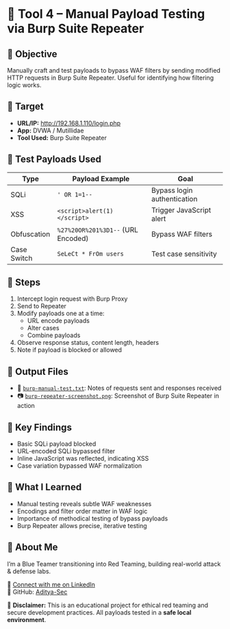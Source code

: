 # 🧰 Tool 4 – Manual Payload Testing via Burp Suite Repeater

## 🎯 Objective
Manually craft and test payloads to bypass WAF filters by sending modified HTTP requests in Burp Suite Repeater. Useful for identifying how filtering logic works.


## 🔗 Target
- **URL/IP:** http://192.168.1.110/login.php  
- **App:** DVWA / Mutillidae  
- **Tool Used:** Burp Suite Repeater

## 🔧 Test Payloads Used

| Type       | Payload Example                        | Goal                        |
|------------|----------------------------------------|-----------------------------|
| SQLi       | `' OR 1=1--`                           | Bypass login authentication |
| XSS        | `<script>alert(1)</script>`            | Trigger JavaScript alert    |
| Obfuscation | `%27%20OR%201%3D1--` (URL Encoded)     | Bypass WAF filters          |
| Case Switch| `SeLeCt * FrOm users`                 | Test case sensitivity       |

## 🧪 Steps

1. Intercept login request with Burp Proxy
2. Send to Repeater
3. Modify payloads one at a time:
   - URL encode payloads
   - Alter cases
   - Combine payloads
4. Observe response status, content length, headers
5. Note if payload is blocked or allowed


## 📂 Output Files

- 📄 [`burp-manual-test.txt`](logs/burp-manual-test.txt): Notes of requests sent and responses received
- 📷 [`burp-repeater-screenshot.png`](screenshots/burp-repeater-screenshot.png): Screenshot of Burp Suite Repeater in action


## 🚨 Key Findings

- Basic SQLi payload blocked
- URL-encoded SQLi bypassed filter
- Inline JavaScript was reflected, indicating XSS
- Case variation bypassed WAF normalization

## 🧠 What I Learned

- Manual testing reveals subtle WAF weaknesses
- Encodings and filter order matter in WAF logic
- Importance of methodical testing of bypass payloads
- Burp Repeater allows precise, iterative testing


## 🙋 About Me

I’m a Blue Teamer transitioning into Red Teaming, building real-world attack & defense labs.

🔗 [Connect with me on LinkedIn](https://www.linkedin.com/in/aditya-kumar-goswami)  
📁 GitHub: [Aditya-Sec](https://github.com/Aditya-Sec)


📌 **Disclaimer:** This is an educational project for ethical red teaming and secure development practices. All payloads tested in a **safe local environment**.
